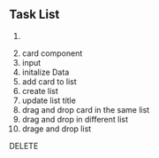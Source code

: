 ## Task List

1. ```component~~~

   ```
2. card component
3. input
4. initalize Data
5. add card to list
6. create list
7. update list title
8. drag and drop card in the same list
9. drag and drop in different list
10. drage and drop list

DELETE

